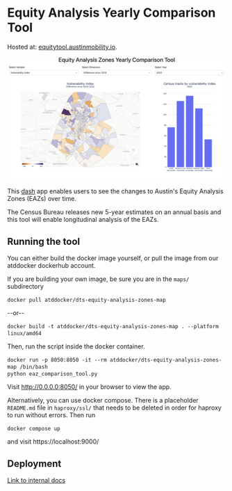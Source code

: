 # Equity Analysis Yearly Comparison Tool

Hosted at: [equitytool.austinmobility.io](https://equitytool.austinmobility.io/).

![eaz tool example image](../docs/imgs/eaz_tool.png)

This [dash](https://dash.plotly.com/) app enables users to see the changes to Austin's Equity Analysis Zones (EAZs) over time.

The Census Bureau releases new 5-year estimates on an annual basis and this tool will enable longitudinal analysis of
the EAZs.

## Running the tool

You can either build the docker image yourself, or pull the image from our atddocker dockerhub account.

If you are building your own image, be sure you are in the `maps/` subdirectory

```
docker pull atddocker/dts-equity-analysis-zones-map
```

--or--

```
docker build -t atddocker/dts-equity-analysis-zones-map . --platform linux/amd64
```

Then, run the script inside the docker container.

```
docker run -p 8050:8050 -it --rm atddocker/dts-equity-analysis-zones-map /bin/bash
python eaz_comparison_tool.py
```

Visit http://0.0.0.0:8050/ in your browser to view the app.

Alternatively, you can use docker compose. There is a placeholder `README.md` file in `haproxy/ssl/` that needs to be deleted in order for haproxy to run without errors. Then run

```
docker compose up

```

and visit https://localhost:9000/

## Deployment

[Link to internal docs](https://app.gitbook.com/o/-LzDQOVGhTudbKRDGpUA/s/-M4Ul-hSBiM-3KkOynqS/equity-analysis-zone-tool)
